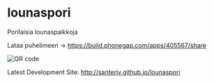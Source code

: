 lounaspori
==========

Porilaisia lounaspaikkoja

Lataa puhelimeen -> https://build.phonegap.com/apps/405567/share


![QR code](https://chart.googleapis.com/chart?chs=150x150&cht=qr&chl=http://build.phonegap.com/apps/405567/install/?qr_key=WQ7mvq1XP85zb4sJqFfW&chld=L|1&choe=UTF-8 "lounaspori QR code")


Latest Development Site: http://santeriv.github.io/lounaspori
